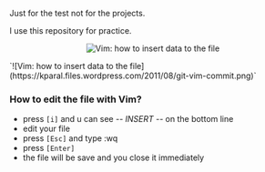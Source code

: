 Just for the test not for the projects.

I use this repository for practice.

<p align="center">
    <img src="https://kparal.files.wordpress.com/2011/08/git-vim-commit.png" alt="Vim: how to insert data to the file">
</p>
`![Vim: how to insert data to the file](https://kparal.files.wordpress.com/2011/08/git-vim-commit.png)`

### How to edit the file with Vim?
* press `[i]` and u can see *-- INSERT --* on the bottom line
* edit your file
* press `[Esc]` and type :wq
* press `[Enter]`
* the file will be save and you close it immediately
